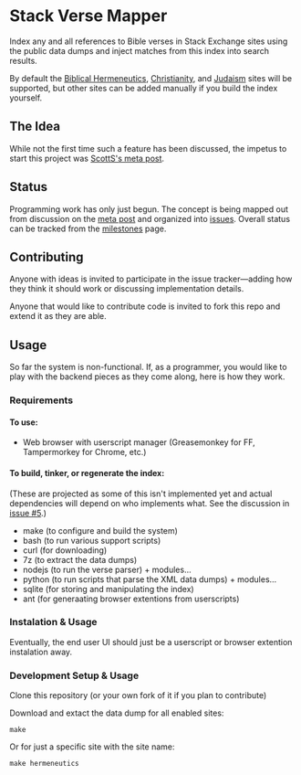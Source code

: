 # Stack Verse Mapper

Index any and all references to Bible verses in Stack Exchange sites using the
public data dumps and inject matches from this index into search results.

By default the [Biblical Hermeneutics][bh], [Christianity][cse], and
[Judaism][miyodeya] sites will be supported, but other sites can be added
manually if you build the index yourself.

## The Idea

While not the first time such a feature has been discussed, the impetus to
start this project was [ScottS's meta post][meta].

## Status

Programming work has only just begun. The concept is being mapped out from
discussion on the [meta post][meta] and organized into [issues][issues].
Overall status can be tracked from the [milestones][milestones] page.

## Contributing

Anyone with ideas is invited to participate in the issue tracker—adding how
they think it should work or discussing implementation details.

Anyone that would like to contribute code is invited to fork this repo and
extend it as they are able.

## Usage

So far the system is non-functional. If, as a programmer, you would like to
play with the backend pieces as they come along, here is how they work.

### Requirements

#### To use:

* Web browser with userscript manager (Greasemonkey for FF, Tampermorkey for
  Chrome, etc.)

#### To build, tinker, or regenerate the index:

(These are projected as some of this isn't implemented yet and actual
dependencies will depend on who implements what. See the discussion in
[issue #5](https://github.com/alerque/stack-verse-mapper/issues/5).)

* make (to configure and build the system)
* bash (to run various support scripts)
* curl (for downloading)
* 7z (to extract the data dumps)
* nodejs (to run the verse parser) + modules…
* python (to run scripts that parse the XML data dumps) + modules…
* sqlite (for storing and manipulating the index)
* ant (for generaating browser extentions from userscripts)

### Instalation & Usage

Eventually, the end user UI should just be a userscript or browser extention
instalation away.

### Development Setup & Usage

Clone this repository (or your own fork of it if you plan to contribute)

Download and extact the data dump for all enabled sites:

    make

Or for just a specific site with the site name:

    make hermeneutics

 [meta]: http://meta.hermeneutics.stackexchange.com/q/3241/36
 [issues]: https://github.com/alerque/stack-verse-mapper/issues
 [milestones]: https://github.com/alerque/stack-verse-mapper/milestones
 [bh]: http://hermeneutics.stackexchange.com
 [cse]: http://christianity.stackexchange.com/
 [miyodeya]: http://judaism.stackexchange.com/
